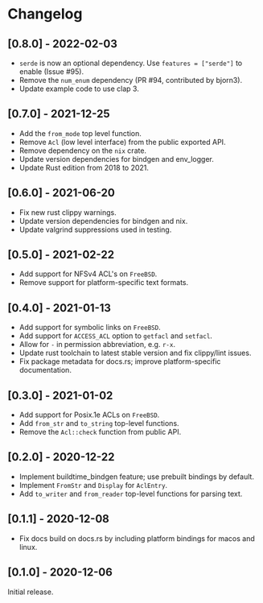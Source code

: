 # Changelog

## [0.8.0] - 2022-02-03

- `serde` is now an optional dependency. Use `features = ["serde"]` to enable (Issue #95).
- Remove the `num_enum` dependency (PR #94, contributed by bjorn3).
- Update example code to use clap 3.

## [0.7.0] - 2021-12-25

- Add the `from_mode` top level function.
- Remove `Acl` (low level interface) from the public exported API.
- Remove dependency on the `nix` crate.
- Update version dependencies for bindgen and env_logger.
- Update Rust edition from 2018 to 2021.

## [0.6.0] - 2021-06-20

- Fix new rust clippy warnings.
- Update version dependencies for bindgen and nix.
- Update valgrind suppressions used in testing.

## [0.5.0] - 2021-02-22

- Add support for NFSv4 ACL's on `FreeBSD`.
- Remove support for platform-specific text formats.

## [0.4.0] - 2021-01-13

- Add support for symbolic links on `FreeBSD`.
- Add support for `ACCESS_ACL` option to `getfacl` and `setfacl`.
- Allow for `-` in permission abbreviation, e.g. `r-x`.
- Update rust toolchain to latest stable version and fix clippy/lint issues.
- Fix package metadata for docs.rs; improve platform-specific documentation.

## [0.3.0] - 2021-01-02

- Add support for Posix.1e ACLs on `FreeBSD`.
- Add `from_str` and `to_string` top-level functions.
- Remove the `Acl::check` function from public API.

## [0.2.0] - 2020-12-22

- Implement buildtime_bindgen feature; use prebuilt bindings by default. 
- Implement `FromStr` and `Display` for `AclEntry`.
- Add `to_writer` and `from_reader` top-level functions for parsing text.

## [0.1.1] - 2020-12-08

- Fix docs build on docs.rs by including platform bindings for macos and linux.

## [0.1.0] - 2020-12-06

Initial release.

